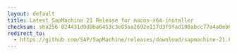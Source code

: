 ```yaml
---
layout: default
title: Latest SapMachine 21 Release for macos-x64-installer
checksum: sha256 824431d9d9ba6453c3e85aa2692e117d3f9fad198abcc77a4a0eb06b59b789af
redirect_to:
  - https://github.com/SAP/SapMachine/releases/download/sapmachine-21.0.2/sapmachine-jre-21.0.2_macos-x64_bin.dmg
---
```

